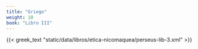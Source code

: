 ```yaml
---
title: "Griego"
weight: 10
book: "Libro III"
---
```

{{< greek_text "static/data/libros/etica-nicomaquea/perseus-lib-3.xml" >}}
